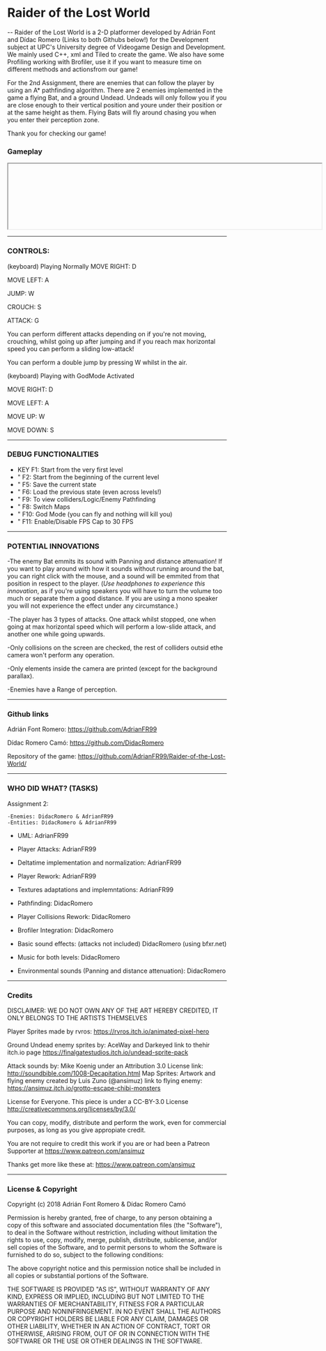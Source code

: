 # Raider of the Lost World
--
Raider of the Lost World is a 2-D platformer developed by Adrián Font and Dídac Romero 
(Links to both Githubs below!) for the Development subject at UPC's University degree of 
Videogame Design and Development. 
We mainly used C++, xml and Tiled to create the game.
We also have some Profiling working with Brofiler, use it if you want to measure time on different methods and actionsfrom our game!

For the 2nd Assignment, there are enemies that can follow the player by using an A* pathfinding algorithm.
There are 2 enemies implemented in the game a flying Bat, and a ground Undead.
Undeads will only follow you if you are close enough to their vertical position and youre under their position or at the same 
height as them. 
Flying Bats will fly around chasing you when you enter their perception zone.
 
Thank you for checking our game!

### Gameplay

<iframe width="720"> height "480" src= "https://youtu.be/x8utuH5qI2E" frameborder="1" allowfullscreen> </iframe>

---
### CONTROLS:


(keyboard) Playing Normally
  MOVE RIGHT: D
  
  MOVE LEFT: A
  
  JUMP: W
  
  CROUCH: S
  
  ATTACK: G       

You can perform different attacks depending on if you're not moving, crouching, whilst going up after jumping 
and if you reach max horizontal speed you can perform a sliding low-attack!

You can perform a double jump by pressing W whilst in the air.

(keyboard) Playing with GodMode Activated

MOVE RIGHT: D

MOVE LEFT: A

MOVE UP: W

MOVE DOWN: S

---
 ### DEBUG FUNCTIONALITIES

* KEY F1: Start from the very first level
*  "  F2: Start from the beginning of the current level
*  "  F5: Save the current state 
*  "  F6: Load the previous state (even across levels!)
*  "  F9: To view colliders/Logic/Enemy Pathfinding
*  "  F8: Switch Maps
*  "  F10: God Mode (you can fly and nothing will kill you)
*  "  F11: Enable/Disable FPS Cap to 30 FPS

---
  ### POTENTIAL INNOVATIONS

-The enemy Bat emmits its sound with Panning and distance attenuation!
	If you want to play around with how it sounds without running around the bat, 
	you can right click with the mouse, and a sound will be emmited from
	that position in respect to the player. (*Use headphones to experience this innovation*,
	as if you're using speakers you will have to turn  the volume too much or separate them a good distance.
	If you are using a mono speaker you will not experience the effect under any circumstance.)
	
-The player has 3 types of attacks. One attack whilst stopped, one when going at max horizontal speed
which will perform a low-slide attack, and another one while going upwards.

-Only collisions on the screen are checked, the rest of colliders outsid ethe camera won't perform any operation.

-Only elements inside the camera are printed (except for the background parallax).

-Enemies have a Range of perception.

---
 ### Github links

Adrián Font Romero: https://github.com/AdrianFR99

Dídac Romero Camó: https://github.com/DidacRomero

Repository of the game: https://github.com/AdrianFR99/Raider-of-the-Lost-World/

---
 ### WHO DID WHAT? (TASKS)

Assignment 2:

	-Enemies: DidacRomero & AdrianFR99
	-Entities: DidacRomero & AdrianFR99
* UML: AdrianFR99
* Player Attacks: AdrianFR99
* Deltatime implementation and normalization: AdrianFR99
* Player Rework: AdrianFR99
* Textures adaptations and implemntations: AdrianFR99


* Pathfinding: DidacRomero
* Player Collisions Rework: DidacRomero
* Brofiler Integration: DidacRomero
* Basic sound effects: (attacks not included) DidacRomero (using bfxr.net)
* Music for both levels: DidacRomero
* Environmental sounds (Panning and distance attenuation): DidacRomero
---
 ### Credits

DISCLAIMER: WE DO NOT OWN ANY OF THE ART HEREBY CREDITED, IT ONLY BELONGS TO THE ARTISTS THEMSELVES

Player Sprites made by rvros: https://rvros.itch.io/animated-pixel-hero

Ground Undead enemy sprites by: AceWay and Darkeyed link to thehir itch.io page https://finalgatestudios.itch.io/undead-sprite-pack

Attack sounds by: Mike Koenig under an Attribution 3.0 License link: http://soundbible.com/1008-Decapitation.html
Map Sprites:
Artwork and flying enemy created by Luis Zuno (@ansimuz) link to flying enemy: https://ansimuz.itch.io/grotto-escape-chibi-monsters

License for Everyone. This piece is under a CC-BY-3.0 License http://creativecommons.org/licenses/by/3.0/

You can copy, modify, distribute and perform the work, even for commercial purposes, as long as you give appropiate credit. 

You are not require to credit this work if you are or had been a Patreon Supporter at https://www.patreon.com/ansimuz

Thanks get more like these at: https://www.patreon.com/ansimuz

-------------------------------------------------------------
### License & Copyright

Copyright (c) 2018 Adrián Font Romero & Dídac Romero Camó

Permission is hereby granted, free of charge, to any person obtaining a copy
of this software and associated documentation files (the "Software"), to deal
in the Software without restriction, including without limitation the rights
to use, copy, modify, merge, publish, distribute, sublicense, and/or sell
copies of the Software, and to permit persons to whom the Software is
furnished to do so, subject to the following conditions:

The above copyright notice and this permission notice shall be included in all
copies or substantial portions of the Software.

THE SOFTWARE IS PROVIDED "AS IS", WITHOUT WARRANTY OF ANY KIND, EXPRESS OR
IMPLIED, INCLUDING BUT NOT LIMITED TO THE WARRANTIES OF MERCHANTABILITY,
FITNESS FOR A PARTICULAR PURPOSE AND NONINFRINGEMENT. IN NO EVENT SHALL THE
AUTHORS OR COPYRIGHT HOLDERS BE LIABLE FOR ANY CLAIM, DAMAGES OR OTHER
LIABILITY, WHETHER IN AN ACTION OF CONTRACT, TORT OR OTHERWISE, ARISING FROM,
OUT OF OR IN CONNECTION WITH THE SOFTWARE OR THE USE OR OTHER DEALINGS IN THE
SOFTWARE.
